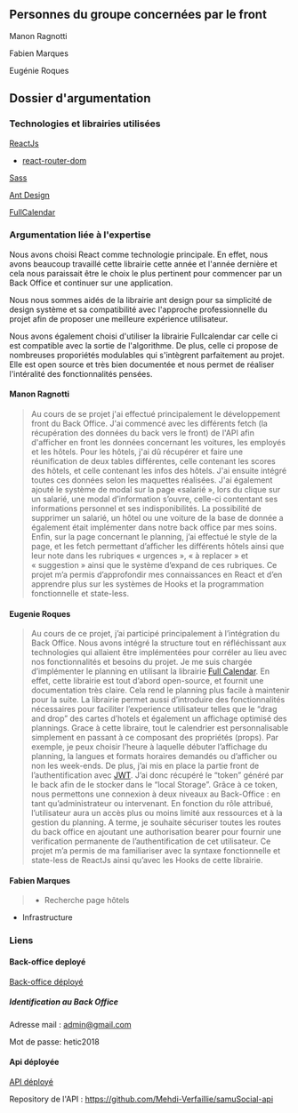 ## Personnes du groupe concernées par le front

Manon Ragnotti

Fabien Marques

Eugénie Roques


## Dossier d'argumentation

### Technologies et librairies utilisées

[ReactJs](https://reactjs.org/)

 - [react-router-dom](https://www.npmjs.com/package/react-router-dom) 
 
[Sass](https://sass-lang.com/)

[Ant Design](https://ant.design/)

[FullCalendar](https://fullcalendar.io/)


### Argumentation liée à l'expertise


Nous avons choisi React comme technologie principale. En effet, nous avons beaucoup travaillé cette librairie cette année et l'année dernière et cela nous paraissait être le choix le plus pertinent pour commencer par un Back Office et continuer sur une application. 

Nous nous sommes aidés de la librairie ant design pour sa simplicité de design système et sa compatibilité avec l'approche professionnelle du projet afin de proposer une meilleure expérience utilisateur.

Nous avons également choisi d'utiliser la librairie Fullcalendar car celle ci est compatible avec la sortie de l'algorithme. De plus, celle ci propose de nombreuses proporiétés modulables qui s'intègrent parfaitement au projet. Elle est open source et très bien documentée et nous permet de réaliser l'intéralité des fonctionnalités pensées. 

#### Manon Ragnotti

>Au cours de se projet j'ai effectué principalement le développement front du Back Office. J'ai commencé avec les différents fetch (la récupération des données du back vers le front) de l'API afin d'afficher en front les données concernant les voitures, les employés et les hôtels. Pour les hôtels, j'ai dû récupérer et faire une réunification de deux tables différentes, celle contenant les scores des hôtels, et celle contenant les infos des hôtels. J'ai ensuite intégré toutes ces données selon les maquettes réalisées. 
J'ai également ajouté le système de modal sur la page «salarié », lors du clique sur un salarié, une modal d’information s’ouvre, celle-ci contentant ses informations personnel et ses indisponibilités. La possibilité de supprimer un salarié, un hôtel ou une voiture de la base de donnée a également était implémenter dans notre  back office par mes soins. 
Enfin, sur la page concernant le planning, j’ai effectué le style de la page, et les fetch permettant d’afficher les différents hôtels ainsi que leur note dans les rubriques « urgences », « à replacer » et « suggestion » ainsi que le système d’expand de ces rubriques. 
Ce projet m’a permis d’approfondir mes connaissances en React et d’en apprendre plus sur les systèmes de Hooks et la programmation fonctionnelle et state-less. 

#### Eugenie Roques

>Au cours de ce projet, j’ai participé principalement à l’intégration du Back Office. Nous avons intégré la structure tout en réfléchissant aux technologies qui allaient être implémentées pour corréler au lieu avec nos fonctionnalités et besoins du projet. 
Je me suis chargée d’implémenter le planning en utilisant la librairie [Full Calendar](fullcalendar.io). En effet, cette librairie est tout d’abord open-source, et fournit une documentation très claire. Cela rend le planning plus facile à maintenir pour la suite. La librairie permet aussi d’introduire des fonctionnalités nécessaires pour faciliter l’experience utilisateur telles que le “drag and drop” des cartes d’hotels et également un affichage optimisé des plannings. Grace à cette libraire, tout le calendrier est personnalisable simplement en passant à ce composant des propriétés (props). Par exemple, je peux choisir l’heure à laquelle débuter l’affichage du planning, la langues et formats horaires demandés ou d’afficher ou non les week-ends. 
De plus, j’ai mis en place la partie front de l’authentification avec [JWT](https://jwt.io/). J’ai donc récupéré le “token” généré par le back afin de le stocker dans le “local Storage”. Grâce à ce token, nous permettons une connexion à deux niveaux au Back-Office :  en tant qu’administrateur ou intervenant. En fonction du rôle attribué, l’utilisateur aura un accès plus ou moins limité aux ressources et à la gestion du planning. A terme, je souhaite sécuriser toutes les routes du back office en ajoutant une authorisation bearer pour fournir une verification permanente de l’authentification de cet utilisateur. 
Ce projet m’a permis de ma familiariser avec la syntaxe fonctionnelle et state-less de ReactJs ainsi qu’avec les Hooks de cette librairie. 


#### Fabien Marques

 >- Recherche page hôtels 
 - Infrastructure


### Liens
 
#### Back-office deployé 
[Back-office déployé](http://ec2-34-249-204-157.eu-west-1.compute.amazonaws.com:80)

##### Identification au Back Office
Adresse mail : admin@gmail.com

Mot de passe: hetic2018

#### Api déployée
[API déployé](http://ec2-34-249-204-157.eu-west-1.compute.amazonaws.com:3000)

Repository de l'API :
https://github.com/Mehdi-Verfaillie/samuSocial-api

